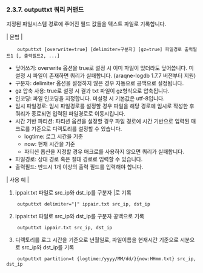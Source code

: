 ### 2.3.7. outputtxt 쿼리 커맨드

지정된 파일시스템 경로에 주어진 필드 값들을 텍스트 파일로 기록합니다.

\| 문법 \|

~~~~
	outputtxt [overwrite=true] [delimiter=구분자] [gz=true] 파일경로 출력필드1 [, 출력필드2, ...]
~~~~

 * 덮어쓰기: overwrite 옵션을 true로 설정 시 이미 파일이 있더라도 덮어씁니다. 미설정 시 파일이 존재하면 쿼리가 실패합니다. (araqne-logdb 1.7.7 버전부터 지원)
 * 구분자: delimiter 옵션을 설정하지 않은 경우 자동으로 공백으로 설정됩니다.
 * gz 압축 사용: true로 설정 시 결과 txt 파일이 gz형식으로 압축됩니다.
 * 인코딩: 파일 인코딩을 지정합니다. 미설정 시 기본값은 utf-8입니다.
 * 임시 파일경로: 임시 파일경로를 설정할 경우 파일을 해당 경로에 임시로 작성한 후 쿼리가 종료되면 입력된 파일경로로 이동시킵니다.
 * 시간 기반 파티션: 파티션 옵션을 설정할 경우 파일 경로에 시간 기반으로 입력된 매크로를 기준으로 디렉토리를 설정할 수 있습니다.
   - logtime: 로그 시간을 기준
   - now: 현재 시간을 기준
   - 파티션 옵션을 지정할 경우 매크로를 사용하지 않으면 쿼리가 실패합니다.
 * 파일경로: 상대 경로 혹은 절대 경로로 입력할 수 있습니다.
 * 출력필드: 반드시 1개 이상의 출력 필드를 입력해야 합니다.

\| 사용 예 \|

1) ippair.txt 파일로 src_ip와 dst_ip를 구분자 |로 기록

~~~
	outputtxt delimiter="|" ippair.txt src_ip, dst_ip
~~~

2) ippair.txt 파일로 src_ip와 dst_ip를 구분자 공백으로 기록

~~~
	outputtxt ippair.txt src_ip, dst_ip
~~~

3) 디렉토리를 로그 시간을 기준으로 년월일로, 파일이름을 현재시간 기준으로 시분으로 src_ip와 dst_ip를 기록

~~~
	outputtxt partition=t {logtime:/yyyy/MM/dd/}{now:HHmm.txt} src_ip, dst_ip
~~~
